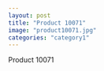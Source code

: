 ```yaml
---
layout: post
title: "Product 10071"
image: "product10071.jpg"
categories: "category1"
---
```

Product 10071
